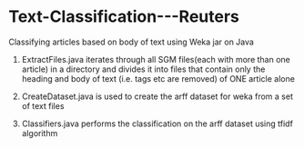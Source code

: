 # Text-Classification---Reuters
Classifying articles based on body of text using Weka jar on Java


1) ExtractFiles.java iterates through all SGM files(each with more than one article) in a directory and divides it into files that contain only the heading and body of text (i.e. tags etc are removed) of ONE article alone


2) CreateDataset.java is used to create the arff dataset for weka from a set of text files


3) Classifiers.java performs the classification on the arff dataset using tfidf algorithm
